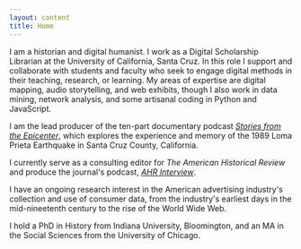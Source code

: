 ```yaml
---
layout: content
title: Home
---
```

I am a historian and digital humanist. I work as a Digital Scholarship Librarian at the University of California, Santa Cruz. In this role I support and collaborate with students and faculty who seek to engage digital methods in their teaching, research, or learning. My areas of expertise are digital mapping, audio storytelling, and web exhibits, though I also work in data mining, network analysis, and some artisanal coding in Python and JavaScript.

I am the lead producer of the ten-part documentary podcast [*Stories from the Epicenter*](https://library.ucsc.edu/StoriesFromTheEpicenter), which explores the experience and memory of the 1989 Loma Prieta Earthquake in Santa Cruz County, California.

I currently serve as a consulting editor for *The American Historical Review* and produce the journal's podcast, [*AHR Interview*](https://directory.libsyn.com/shows/view/id/ahrinterview).

I have an ongoing research interest in the American advertising industry's collection and use of consumer data, from the industry's earliest days in the mid-nineetenth century to the rise of the World Wide Web.

I hold a PhD in History from Indiana University, Bloomington, and an MA in the Social Sciences from the University of Chicago.